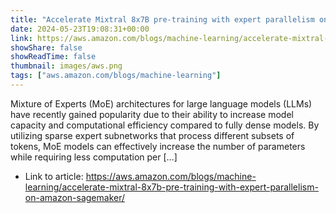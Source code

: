 ```yaml
---
title: "Accelerate Mixtral 8x7B pre-training with expert parallelism on Amazon SageMaker"
date: 2024-05-23T19:08:31+00:00
link: https://aws.amazon.com/blogs/machine-learning/accelerate-mixtral-8x7b-pre-training-with-expert-parallelism-on-amazon-sagemaker/
showShare: false
showReadTime: false
thumbnail: images/aws.png
tags: ["aws.amazon.com/blogs/machine-learning"]
---
```

Mixture of Experts (MoE) architectures for large language models (LLMs) have recently gained popularity due to their ability to increase model capacity and computational efficiency compared to fully dense models. By utilizing sparse expert subnetworks that process different subsets of tokens, MoE models can effectively increase the number of parameters while requiring less computation per […]

- Link to article: https://aws.amazon.com/blogs/machine-learning/accelerate-mixtral-8x7b-pre-training-with-expert-parallelism-on-amazon-sagemaker/